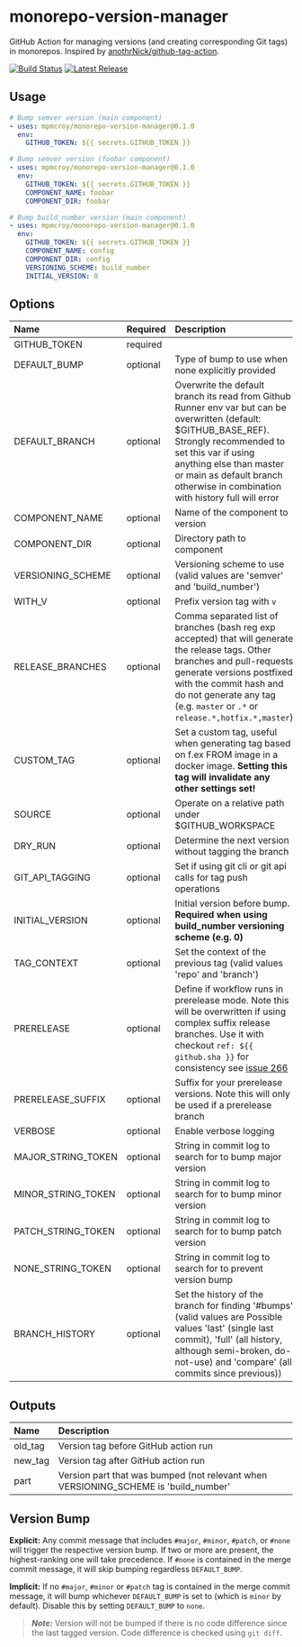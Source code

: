 # monorepo-version-manager

GitHub Action for managing versions (and creating corresponding Git tags) in monorepos. Inspired by [anothrNick/github-tag-action](https://github.com/anothrNick/github-tag-action).

[![Build Status](https://github.com/mpmcroy/monorepo-version-manager/workflows/Test/badge.svg)](https://github.com/mpmcroy/monorepo-version-manager/workflows/Test/badge.svg)
[![Latest Release](https://img.shields.io/github/v/release/mpmcroy/monorepo-version-manager?color=%233D9970)](https://img.shields.io/github/v/release/mpmcroy/monorepo-version-manager?color=%233D9970)

## Usage
```yaml
# Bump semver version (main component)
- uses: mpmcroy/monorepo-version-manager@0.1.0
  env:
    GITHUB_TOKEN: ${{ secrets.GITHUB_TOKEN }}

# Bump semver version (foobar component)
- uses: mpmcroy/monorepo-version-manager@0.1.0
  env:
    GITHUB_TOKEN: ${{ secrets.GITHUB_TOKEN }}
    COMPONENT_NAME: foobar
    COMPONENT_DIR: foobar

# Bump build_number version (main component)
- uses: mpmcroy/monorepo-version-manager@0.1.0
  env:
    GITHUB_TOKEN: ${{ secrets.GITHUB_TOKEN }}
    COMPONENT_NAME: config
    COMPONENT_DIR: config
    VERSIONING_SCHEME: build_number
    INITIAL_VERSION: 0
```

## Options

| Name               | Required | Description                                                                                                                                                                                                                                                                  | Default          |
|:-------------------|:---------|:-----------------------------------------------------------------------------------------------------------------------------------------------------------------------------------------------------------------------------------------------------------------------------|:-----------------|
| GITHUB_TOKEN       | required |                                                                                                                                                                                                                                                                              |                  |
| DEFAULT_BUMP       | optional | Type of bump to use when none explicitly provided                                                                                                                                                                                                                            | minor            |
| DEFAULT_BRANCH     | optional | Overwrite the default branch its read from Github Runner env var but can be overwritten (default: $GITHUB_BASE_REF). Strongly recommended to set this var if using anything else than master or main as default branch otherwise in combination with history full will error | $GITHUB_BASE_REF |
| COMPONENT_NAME     | optional | Name of the component to version                                                                                                                                                                                                                                             | main             |
| COMPONENT_DIR      | optional | Directory path to component                                                                                                                                                                                                                                                  | .                |
| VERSIONING_SCHEME  | optional | Versioning scheme to use (valid values are 'semver' and 'build_number')                                                                                                                                                                                                      | semver           |
| WITH_V             | optional | Prefix version tag with `v`                                                                                                                                                                                                                                                  | false            |
| RELEASE_BRANCHES   | optional | Comma separated list of branches (bash reg exp accepted) that will generate the release tags. Other branches and pull-requests generate versions postfixed with the commit hash and do not generate any tag (e.g. `master` or `.*` or `release.*,hotfix.*,master`)           | master,main      |
| CUSTOM_TAG         | optional | Set a custom tag, useful when generating tag based on f.ex FROM image in a docker image. **Setting this tag will invalidate any other settings set!**                                                                                                                        |                  |
| SOURCE             | optional | Operate on a relative path under $GITHUB_WORKSPACE                                                                                                                                                                                                                           | .                |
| DRY_RUN            | optional | Determine the next version without tagging the branch                                                                                                                                                                                                                        | false            |
| GIT_API_TAGGING    | optional | Set if using git cli or git api calls for tag push operations                                                                                                                                                                                                                | true             |
| INITIAL_VERSION    | optional | Initial version before bump. **Required when using build_number versioning scheme (e.g. 0)**                                                                                                                                                                                 | 0.0.0            |
| TAG_CONTEXT        | optional | Set the context of the previous tag (valid values 'repo' and 'branch')                                                                                                                                                                                                       | repo             |
| PRERELEASE         | optional | Define if workflow runs in prerelease mode. Note this will be overwritten if using complex suffix release branches. Use it with checkout `ref: ${{ github.sha }}` for consistency see [issue 266](https://github.com/anothrNick/github-tag-action/issues/266)                | false            |
| PRERELEASE_SUFFIX  | optional | Suffix for your prerelease versions. Note this will only be used if a prerelease branch                                                                                                                                                                                      | beta             |
| VERBOSE            | optional | Enable verbose logging                                                                                                                                                                                                                                                       | false            |
| MAJOR_STRING_TOKEN | optional | String in commit log to search for to bump major version                                                                                                                                                                                                                     | #major           |
| MINOR_STRING_TOKEN | optional | String in commit log to search for to bump minor version                                                                                                                                                                                                                     | #minor           |
| PATCH_STRING_TOKEN | optional | String in commit log to search for to bump patch version                                                                                                                                                                                                                     | #patch           |
| NONE_STRING_TOKEN  | optional | String in commit log to search for to prevent version bump                                                                                                                                                                                                                   | #none            |
| BRANCH_HISTORY     | optional | Set the history of the branch for finding '#bumps' (valid values are Possible values 'last' (single last commit), 'full' (all history, although semi-broken, do-not-use) and 'compare' (all commits since previous))                                                         | compare          |

## Outputs

| Name    | Description                                                                         |
|:--------|:------------------------------------------------------------------------------------|
| old_tag | Version tag before GitHub action run                                                |
| new_tag | Version tag after GitHub action run                                                 |
| part    | Version part that was bumped (not relevant when VERSIONING_SCHEME is 'build_number' |

## Version Bump

**Explicit:** Any commit message that includes `#major`, `#minor`, `#patch`, or `#none` will trigger the respective version bump. If two or more are present, the highest-ranking one will take precedence.
If `#none` is contained in the merge commit message, it will skip bumping regardless `DEFAULT_BUMP`.

**Implicit:** If no `#major`, `#minor` or `#patch` tag is contained in the merge commit message, it will bump whichever `DEFAULT_BUMP` is set to (which is `minor` by default). Disable this by setting `DEFAULT_BUMP` to `none`.

> **_Note:_** Version will not be bumped if there is no code difference since the last tagged version. Code difference is checked using `git diff`.
